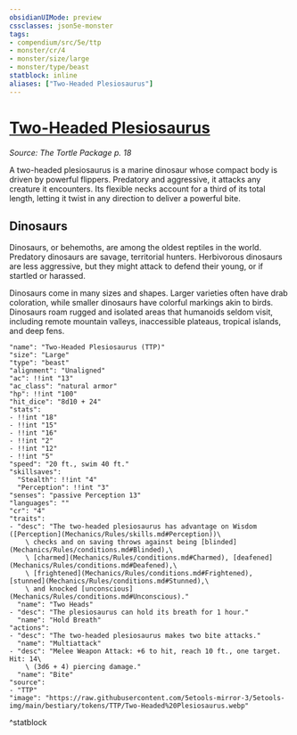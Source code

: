 ```yaml
---
obsidianUIMode: preview
cssclasses: json5e-monster
tags:
- compendium/src/5e/ttp
- monster/cr/4
- monster/size/large
- monster/type/beast
statblock: inline
aliases: ["Two-Headed Plesiosaurus"]
---
```

# [Two-Headed Plesiosaurus](Mechanics\bestiary\beast/two-headed-plesiosaurus-ttp.md)
*Source: The Tortle Package p. 18*  

A two-headed plesiosaurus is a marine dinosaur whose compact body is driven by powerful flippers. Predatory and aggressive, it attacks any creature it encounters. Its flexible necks account for a third of its total length, letting it twist in any direction to deliver a powerful bite.

## Dinosaurs

Dinosaurs, or behemoths, are among the oldest reptiles in the world. Predatory dinosaurs are savage, territorial hunters. Herbivorous dinosaurs are less aggressive, but they might attack to defend their young, or if startled or harassed.

Dinosaurs come in many sizes and shapes. Larger varieties often have drab coloration, while smaller dinosaurs have colorful markings akin to birds. Dinosaurs roam rugged and isolated areas that humanoids seldom visit, including remote mountain valleys, inaccessible plateaus, tropical islands, and deep fens.

```statblock
"name": "Two-Headed Plesiosaurus (TTP)"
"size": "Large"
"type": "beast"
"alignment": "Unaligned"
"ac": !!int "13"
"ac_class": "natural armor"
"hp": !!int "100"
"hit_dice": "8d10 + 24"
"stats":
- !!int "18"
- !!int "15"
- !!int "16"
- !!int "2"
- !!int "12"
- !!int "5"
"speed": "20 ft., swim 40 ft."
"skillsaves":
  "Stealth": !!int "4"
  "Perception": !!int "3"
"senses": "passive Perception 13"
"languages": ""
"cr": "4"
"traits":
- "desc": "The two-headed plesiosaurus has advantage on Wisdom ([Perception](Mechanics/Rules/skills.md#Perception))\
    \ checks and on saving throws against being [blinded](Mechanics/Rules/conditions.md#Blinded),\
    \ [charmed](Mechanics/Rules/conditions.md#Charmed), [deafened](Mechanics/Rules/conditions.md#Deafened),\
    \ [frightened](Mechanics/Rules/conditions.md#Frightened), [stunned](Mechanics/Rules/conditions.md#Stunned),\
    \ and knocked [unconscious](Mechanics/Rules/conditions.md#Unconscious)."
  "name": "Two Heads"
- "desc": "The plesiosaurus can hold its breath for 1 hour."
  "name": "Hold Breath"
"actions":
- "desc": "The two-headed plesiosaurus makes two bite attacks."
  "name": "Multiattack"
- "desc": "Melee Weapon Attack: +6 to hit, reach 10 ft., one target. Hit: 14\
    \ (3d6 + 4) piercing damage."
  "name": "Bite"
"source":
- "TTP"
"image": "https://raw.githubusercontent.com/5etools-mirror-3/5etools-img/main/bestiary/tokens/TTP/Two-Headed%20Plesiosaurus.webp"
```
^statblock